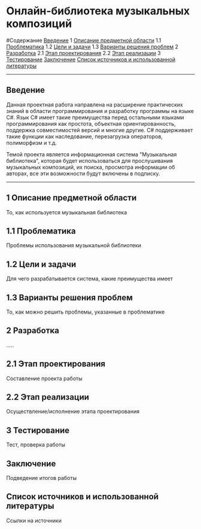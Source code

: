 # Онлайн-библиотека музыкальных композиций
#Содержание
[Введение](#введение)
1 [Описание предметной области](#предметная_область)
1.1 [Проблематика](#проблематика)
1.2 [Цели и задачи](#цели_и_задачи)
1.3 [Варианты решения проблем](#решение)
2 [Разработка](#разработка)
2.1 [Этап проектирования](#проектирование)
2.2 [Этап реализации](#реализация)
3 [Тестирование](#тестирование)
[Заключение](#заключение)
[Список источников и использованной литературы](#список_источников)

***

## Введение <a name="введение"></a>
Данная проектная работа направлена на расширение практических знаний в области программирования и разработку программы на языке С#. Язык С# имеет такие преимущества перед остальными языками программирования как простота, объектная ориентированность, поддержка совместимостей версий и многие другие. С# поддерживает такие функции как наследование, перезагрузка операторов, полиморфизм и т.д.

Темой проекта является информационная система "Музыкальная библиотека", которая будет использоваться для прослушивания музыкальных композиций, их поиска, просмотра информации об авторах, все эти возможности будут включены в подписку.

***

## 1 Описание предметной области <a name="предметная_область"></a>
То, как используется музыкальная библиотека

## 1.1 Проблематика <a name="проблематика"></a>
Проблемы использования музыкальной библиотеки

## 1.2 Цели и задачи <a name="цели_и_задачи"></a>
Для чего разрабатывается система, какие преимущества имеет

## 1.3 Варианты решения проблем <a name="решение"></a>
То, как можно решить проблемы, указанные в проблематике

## 2 Разработка <a name="разработка"></a>
.....

## 2.1 Этап проектирования <a name="проектирование"></a>
Составление проекта работы 

## 2.2 Этап реализации <a name="реализация"></a>
Осуществление/исполнение этапа проектирования

## 3 Тестирование <a name="тестирование"></a>
Тест, проверка работы

## Заключение <a name="заключение"></a>
Подведение итогов работы

## Список источников и использованной литературы <a name="список_источников"></a>
Ссылки на источники
